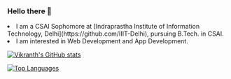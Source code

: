 ### Hello there 👋

<li> I am a CSAI Sophomore at [Indraprastha Institute of Information Technology, Delhi](https://github.com/IIIT-Delhi), pursuing B.Tech. in CSAI.</li>
<li> I am interested in Web Development and App Development. </li>

[![Vikranth's GitHub stats](https://github-readme-stats.vercel.app/api?username=Vikranth3140&show_icons=true&theme=radical)](https://github.com/anuraghazra/github-readme-stats)

[![Top Languages](https://github-readme-stats.vercel.app/api/top-langs/?username=Vikranth3140&langs_count=10&layout=donut)](https://github.com/anuraghazra/github-readme-stats)
